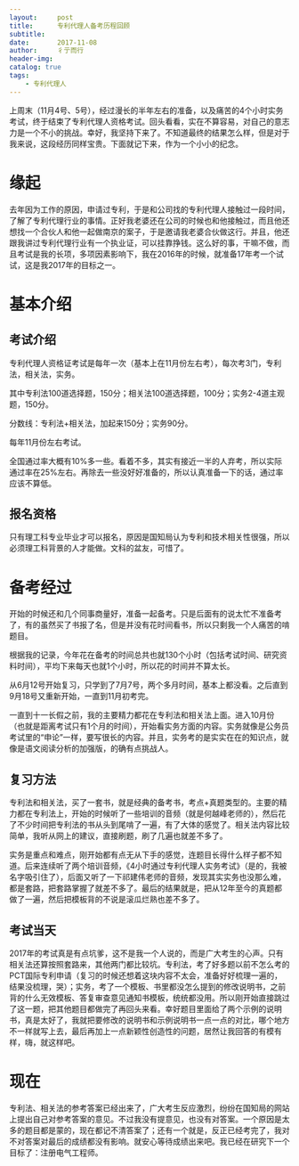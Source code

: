 ```yaml
---
layout:     post
title:      专利代理人备考历程回顾
subtitle:   
date:       2017-11-08
author:     彳亍而行
header-img: 
catalog: true
tags:
    - 专利代理人
---
```

上周末（11月4号、5号），经过漫长的半年左右的准备，以及痛苦的4个小时实务考试，终于结束了专利代理人资格考试。回头看看，实在不算容易，对自己的意志力是一个不小的挑战。幸好，我坚持下来了。不知道最终的结果怎么样，但是对于我来说，这段经历同样宝贵。下面就记下来，作为一个小小的纪念。

# 缘起

去年因为工作的原因，申请过专利，于是和公司找的专利代理人接触过一段时间，了解了专利代理行业的事情。正好我老婆还在公司的时候也和他接触过，而且他还想找一个合伙人和他一起做南京的案子，于是邀请我老婆合伙做这行。并且，他还跟我讲过专利代理行业有一个执业证，可以挂靠挣钱。这么好的事，干嘛不做，而且考试是我的长项，多项因素影响下，我在2016年的时候，就准备17年考一个试试，这是我2017年的目标之一。

# 基本介绍

## 考试介绍

专利代理人资格证考试是每年一次（基本上在11月份左右考），每次考3门，专利法，相关法，实务。

其中专利法100道选择题，150分；相关法100道选择题，100分；实务2-4道主观题，150分。

分数线：专利法+相关法，加起来150分；实务90分。

每年11月份左右考试。

全国通过率大概有10%多一些。看着不多，其实有接近一半的人弃考，所以实际通过率在25%左右。再除去一些没好好准备的，所以认真准备一下的话，通过率应该不算低。

## 报名资格

只有理工科专业毕业才可以报名，原因是国知局认为专利和技术相关性很强，所以必须理工科背景的人才能做。文科的盆友，可惜了。

# 备考经过

开始的时候还和几个同事商量好，准备一起备考。只是后面有的说太忙不准备考了，有的虽然买了书报了名，但是并没有花时间看书，所以只剩我一个人痛苦的啃题目。

根据我的记录，今年花在备考的时间总共也就130个小时（包括考试时间、研究资料时间），平均下来每天也就1个小时，所以花的时间并不算太长。

从6月12号开始复习，只学到了7月7号，两个多月时间，基本上都没看。之后直到9月18号又重新开始，一直到11月初考完。

一直到十一长假之前，我的主要精力都花在专利法和相关法上面。进入10月份（也就是距离考试只有1个月的时间），开始看实务方面的内容。实务就像是公务员考试里的“申论”一样，要写很长的内容。并且，实务考的是实实在在的知识点，就像是语文阅读分析的加强版，的确有点挑战人。

## 复习方法

专利法和相关法，买了一套书，就是经典的备考书，考点+真题类型的。主要的精力都在专利法上，开始的时候听了一些培训的音频（就是何越峰老师的），然后花了不少时间把专利法的书从头到尾啃了一遍，有了大体的感觉了。相关法内容比较简单，我听从网上的建议，直接刷题，刷了几遍也就差不多了。

实务是重点和难点，刚开始都有点无从下手的感觉，连题目长得什么样子都不知道。后来连续听了两个培训音频，《4小时通过专利代理人实务考试》（是的，我被名字吸引住了），后面又听了一下祁建伟老师的音频，发现其实实务也没那么难，都是套路，把套路掌握了就差不多了。最后的结果就是，把从12年至今的真题都做了一遍，然后把模板背的不说是滚瓜烂熟也差不多了。

## 考试当天

2017年的考试真是有点坑爹，这不是我一个人说的，而是广大考生的心声。只有相关法还算按照套路来，其他两门都比较坑。专利法，考了好多题以前不怎么考的PCT国际专利申请（复习的时候还想着这块内容不太会，准备好好梳理一遍的，结果没梳理，哭）；实务，考了一个模板、书里都没怎么提到的修改说明书，之前背的什么无效模板、答复审查意见通知书模板，统统都没用。所以刚开始直接跳过了这一题，把其他题目都做完了再回头来看。幸好题目里面给了两个示例的说明书，真是太好了，我就把要修改的说明书和示例说明书一点一点的对比，哪个地方不一样就写上去，最后再加上一点新颖性创造性的问题，居然让我回答的有模有样，嗨，就这样吧。

# 现在

专利法、相关法的参考答案已经出来了，广大考生反应激烈，纷纷在国知局的网站上提出自己对参考答案的意见。不过我没有提意见，也没有对答案。一个原因是太多的题目都是蒙的，现在都记不清答案了；还有一个就是，反正已经考完了，我对不对答案对最后的成绩都没有影响。就安心等待成绩出来吧。我已经在研究下一个目标了：注册电气工程师。